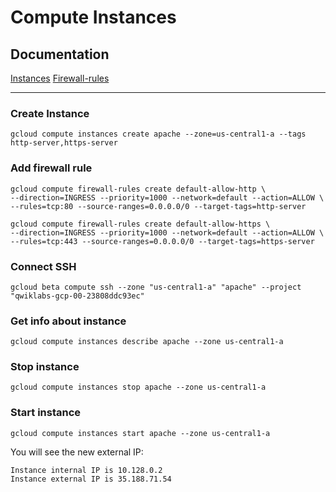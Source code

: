 # Compute Instances

## Documentation

[Instances](https://cloud.google.com/sdk/gcloud/reference/compute/instances)
[Firewall-rules](https://cloud.google.com/sdk/gcloud/reference/compute/firewall-rules)

----

### Create Instance
```
gcloud compute instances create apache --zone=us-central1-a --tags http-server,https-server
```
### Add firewall rule
```
gcloud compute firewall-rules create default-allow-http \
--direction=INGRESS --priority=1000 --network=default --action=ALLOW \
--rules=tcp:80 --source-ranges=0.0.0.0/0 --target-tags=http-server

gcloud compute firewall-rules create default-allow-https \
--direction=INGRESS --priority=1000 --network=default --action=ALLOW \
--rules=tcp:443 --source-ranges=0.0.0.0/0 --target-tags=https-server
```
### Connect SSH
```
gcloud beta compute ssh --zone "us-central1-a" "apache" --project "qwiklabs-gcp-00-23808ddc93ec"
```
### Get info about instance
```
gcloud compute instances describe apache --zone us-central1-a
```
### Stop instance
```
gcloud compute instances stop apache --zone us-central1-a
```
### Start instance
```
gcloud compute instances start apache --zone us-central1-a
```
You will see the new external IP:
```
Instance internal IP is 10.128.0.2
Instance external IP is 35.188.71.54
```